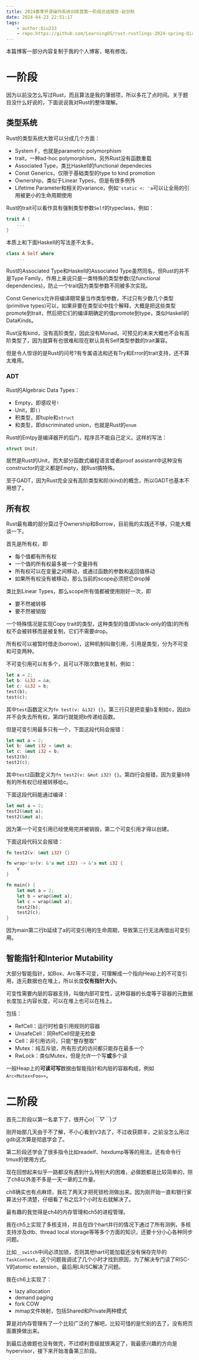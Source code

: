 ```yaml
---
title: 2024春季开源操作系统训练营第一阶段总结报告-赵剑秋
date: 2024-04-23 22:51:17
tags:
    - author:Qiu233
    - repo:https://github.com/LearningOS/rust-rustlings-2024-spring-Qiu233
---
```


本篇博客一部分内容复制于我的个人博客，略有修改。

<!-- more -->
# 一阶段

因为以前没怎么写过Rust，而且算法是我的薄弱项，所以多花了点时间。关于题目没什么好说的，下面说说我对Rust的整体理解。

## 类型系统
Rust的类型系统大致可以分成几个方面：
* System F，也就是parametric polymorphism
* trait，一种ad-hoc polymorphism，另外Rust没有函数重载
* Associated Type，类比Haskell的functional dependecies
* Const Generics，仅限于基础类型的type to kind promotion
* Ownership，类似于Linear Types，但是有很多例外
* Lifetime Parameter和相关的variance，例如`'static <: 'a`可以让全局的引用被更小的生命周期使用

Rust的trait可以看作具有强制类型参数`Self`的typeclass，例如：

```Rust
trait A {
    ...
}
```

本质上和下面Haskell的写法差不太多。

```Haskell
class A Self where
    ...
```

Rust的Associated Type和Haskell的Associated Type虽然同名，但Rust的并不是Type Family，作用上来说只是一类特殊的类型参数(见functional dependencies)，防止一个trait因为类型参数不同被多次实现。

Const Generics允许将编译期常量当作类型参数，不过只有少数几个类型(primitive types)可以，如果非要在类型论中找个解释，大概是把这些类型promote到trait，然后把它们的编译期确定的值promote到type，类似Haskell的DataKinds。

Rust没有kind，没有高阶类型，因此没有Monad。可预见的未来大概也不会有高阶类型了，因为就算有也很难和现在默认具有Self类型参数的trait兼容。

但是令人惊讶的是Rust的问号?有专属语法和还有Try和Error的trait支持，还不算太难用。

### ADT

Rust的Algebraic Data Types：

* Empty，即感叹号`!`
* Unit，即`()`
* 积类型，即tuple和`struct`
* 和类型，即discriminated union，也就是Rust的`enum`

Rust的Emtpy是编译器开的后门，程序员不能自己定义。这样的写法：
```Rust
struct Unit;
```

居然是Rust的Unit，而大部分函数式编程语言或者proof assistant中这种没有constructor的定义都是Empty，就Rust搞特殊。

至于GADT，因为Rust完全没有高阶类型和阶(kind)的概念，所以GADT也基本不用想了。

## 所有权

Rust最有趣的部分莫过于Ownership和Borrow，目前我的实践还不够，只能大概谈一下。

首先是所有权，即

* 每个值都有所有权
* 一个值的所有权最多被一个变量持有
* 所有权可以在变量之间移动，或通过函数的参数和返回值移动
* 如果所有权没有被移动，那么当前的scope必须把它drop掉

类比到Linear Types，那么scope所有值都被使用刚好一次，即
* 要不然被转移
* 要不然被销毁

一个特殊情况是实现Copy trait的类型，这种类型的值(即stack-only的值)的所有权不会被转移而是被复制，它们不需要drop。

所有权可以被暂时借走(borrow)，这种机制叫做引用，引用是类型，分为不可变和可变两种。

不可变引用可以有多个，且可以不限次数地复制，例如：

```Rust
let a = 2;
let b: &i32 = &a;
let c: &i32 = b;
test(b);
test(c);
```

其中`test`函数定义为`fn test(v: &i32) {}`。第三行只是把变量b复制给c，因此b并不会失去所有权，第四行就能把b传递给函数。

但是可变引用最多只有一个，下面这段代码会报错：

```Rust
let mut a = 2;
let b: &mut i32 = &mut a;
let c: &mut i32 = b;
test2(b);
test2(c);
```
其中`test2`函数定义为`fn test2(v: &mut i32) {}`。第四行会报错，因为变量b持有的所有权已经被转移给c。

下面这段代码能通过编译：

```Rust
let mut a = 2;
test2(&mut a);
test2(&mut a);
```

因为第一个可变引用已经使用完并被销毁，第二个可变引用才得以创建。

下面这段代码又会报错：

```Rust
fn test2(v: &mut i32) {}

fn wrap<'a>(v: &'a mut i32) -> &'a mut i32 {
    v
}

fn main() {
    let mut a = 2;
    let b = wrap(&mut a);
    let c = wrap(&mut a);
    test2(b);
    test2(c);
}
```

因为main第二行b延续了a的可变引用的生命周期，导致第三行无法再借出可变引用。


## 智能指针和Interior Mutability
大部分智能指针，如Box、Arc等不可变，可理解成一个指向Heap上的不可变引用，连元数据也在堆上，所以长度**仅有指针大小**。

可变性需要内层的容器支持，叫做内部可变性，这种容器的长度等于容器的元数据长度加上内容长度，可以在堆上也可以在栈上。

包括：

* RefCell：运行时检查引用规则的容器
* UnsafeCell：同RefCell但是无检查
* Cell：非引用访问，只能"整存整取"
* Mutex：纯互斥锁，所有形式的访问都只能存在最多一个
* RwLock：类似Mutex，但是允许一个写**或**多个读

一般Heap上的**可读可写**数据由智能指针和内层的容器构成，例如`Arc<Mutex<Foo>>`。


# 二阶段

首先二阶段以第一名拿下了，很开心o(*￣▽￣*)ブ

刚开始那几天由于不了解，不小心看到V3去了，不过收获颇丰，之前没怎么用过gdb这次算是彻底学会了。

第二阶段还学会了很多指令比如readelf、hexdump等等的用法，还有命令行tmux的使用方式。

现在回想起来似乎一路都没有遇到什么特别大的困难，必做题都是比较简单的，除了ch8以外差不多是一天一章的工作量。

ch8确实也有点麻烦，我花了两天才把死锁检测做出来。因为刚开始一直和银行家算法分不清楚，仔细看了书之后3个小时左右就解决了。

最有趣的我觉得是ch4的内存管理和ch5的进程管理。

我在ch5上实现了多核支持，并且在四个hart并行的情况下通过了所有测例，多核支持涉及dtb、thread local storage等等多个方面的知识，还要十分小心各种同步问题。

比如`__switch`中间必须加锁，否则其他hart可能加载还没有保存完毕的`TaskContext`，这个问题我调试了几个小时才找到原因，为了解决专门读了RISC-V的atomic extension，最后用LR/SC解决了问题。

我在ch6上实现了：
* lazy allocation
* demand paging
* fork COW
* mmap文件映射，包括Shared和Private两种模式

算是对内存管理有了一个比较广泛的了解吧，比较可惜的是忙别的去了，没有把页面置换做出来。

到最后选做题也没有做完，不过顺利晋级就很满足了，我最感兴趣的方向是hypervisor，接下来开始准备第三阶段。


